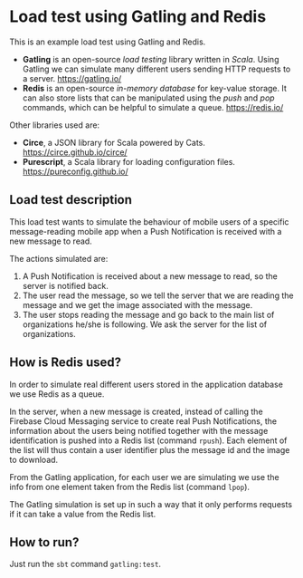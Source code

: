 # Load test using Gatling and Redis

This is an example load test using Gatling and Redis.
* __Gatling__ is an open-source _load testing_ library written in _Scala_. Using Gatling we can simulate many different users sending HTTP requests to a server. https://gatling.io/
* __Redis__ is an open-source _in-memory database_ for key-value storage. It can also store lists that can be manipulated using the _push_ and _pop_ commands, which can be helpful to simulate a queue. https://redis.io/

Other libraries used are:
* __Circe__, a JSON library for Scala powered by Cats. https://circe.github.io/circe/
* __Purescript__, a Scala library for loading configuration files. https://pureconfig.github.io/

## Load test description

This load test wants to simulate the behaviour of mobile users of a specific message-reading mobile app when a Push Notification is received with a new message to read.

The actions simulated are:
1. A Push Notification is received about a new message to read, so the server is notified back.
2. The user read the message, so we tell the server that we are reading the message and we get the image associated with the message.
3. The user stops reading the message and go back to the main list of organizations he/she is following. We ask the server for the list of organizations.

## How is Redis used?

In order to simulate real different users stored in the application database we use Redis as a queue.

In the server, when a new message is created, instead of calling the Firebase Cloud Messaging service to create real Push Notifications, the information about the users being notified together with the message identification is pushed into a Redis list (command `rpush`). Each element of the list will thus contain a user identifier plus the message id and the image to download.

From the Gatling application, for each user we are simulating we use the info from one element taken from the Redis list (command `lpop`).

The Gatling simulation is set up in such a way that it only performs requests if it can take a value from the Redis list.

## How to run?

Just run the `sbt` command `gatling:test`.